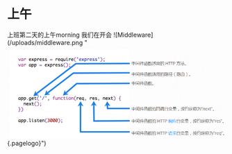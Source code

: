 <!-- TITLE: 上班第二天 -->
<!-- SUBTITLE: A quick summary of 上班第二天 -->

# 上午
上班第二天的上午morning
我们在开会
![Middleware](/uploads/middleware.png "
![Middleware](/uploads/middleware.png "Middleware"){.pagelogo}")